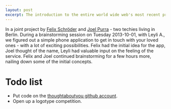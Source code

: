 ```yaml
---
layout: post
excerpt: The introduction to the entire world wide web's most recent project!
---
```


In a joint project by [Felix Schröder](http://felixschroeder.de/) and [Joel Purra](http://joelpurra.com/) - two techies living in Berlin. During a brainstorming session on Tuesday 2013-10-01, with Leyli A., we figured out a simple phone application to get in touch with your loved ones - with a lot of exciting possibilities. Felix had the initial idea for the app, Joel thought of the name, Leyli had valuable input on the feeling of the service. Felix and Joel continued brainstorming for a few hours more, nailing down some of the initial concepts.

# Todo list

* Put code on the [thoughtaboutyou github account](https://github.com/thoughtaboutyou).
* Open up a logotype competition.